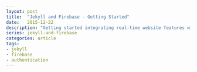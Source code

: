 ```yaml
---
layout: post
title:  "Jekyll and Firebase - Getting Started"
date:   2015-12-22
description: "Getting started integrating real-time website features with Jekyll and Firebase"
series: jekyll-and-firebase
categories: article
tags:
- jekyll
- firebase
- authentication
---
```


